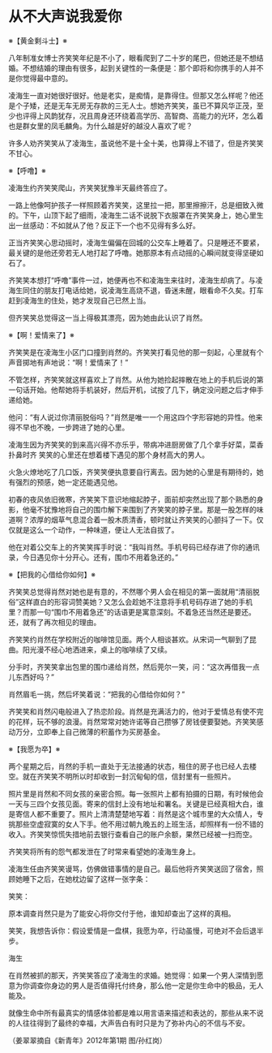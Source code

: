 # 从不大声说我爱你

※【黄金剩斗士】※ 

八年制准女博士齐笑笑年纪是不小了，眼看爬到了二十岁的尾巴，但她还是不想结婚。不想结婚的理由有很多，起到关键性的一条便是：那个即将和你携手的人并不是你觉得最中意的。 

凌海生一直对她很好很好。他是老实，是痴情，是靠得住。但那又怎么样呢？他还是个子矮，还是无车无房无存款的三无人士。想她齐笑笑，虽已不算风华正茂，至少也评得上风韵犹存，况且周身还环绕着高学历、高智商、高能力的光环，怎么着也是群女里的凤毛麟角。为什么越是好的越没人喜欢了呢？ 

许多人劝齐笑笑从了凌海生，虽说他不是十全十美，也算得上不错了，但是齐笑笑不甘心。 

※【呼噜】※ 

凌海生约齐笑笑爬山，齐笑笑犹豫半天最终答应了。 

一路上他像呵护孩子一样照顾着齐笑笑，这里拉一把，那里擦擦汗，总是细致入微的。下午，山顶下起了细雨，凌海生二话不说脱下衣服罩在齐笑笑身上，她心里生出一丝感动：不如就从了他？反正下一个也不见得有多么好。 

正当齐笑笑心思动摇时，凌海生偏偏在回城的公交车上睡着了。只是睡还不要紧，最关键的是他还旁若无人地打起了呼噜。她那原本有点动摇的心瞬间就变得坚硬如石了。 

齐笑笑本想打“呼噜”事件一过，她便再也不和凌海生来往时，凌海生却病了。与凌海生同住的朋友打电话给她，说凌海生高烧不退，昏迷未醒，眼看命不久矣。打车赶到凌海生的住处，她才发现自己已然上当。 

但齐笑笑总觉得这一当上得极其漂亮，因为她由此认识了肖然。 

※【啊！爱情来了】※ 

齐笑笑是在凌海生小区门口撞到肖然的。齐笑笑打看见他的那一刻起，心里就有个声音掷地有声地说：“啊！爱情来了！” 

不管怎样，齐笑笑就这样喜欢上了肖然。从他为她捡起摔散在地上的手机后说的第一句话开始。他帮她将手机装好，然后开机，试按了几下，确定没问题之后才伸手递给她。 

他问：“有人说过你清丽脱俗吗？”肖然是唯一一个用这四个字形容她的异性。他来得不早也不晚，一步跨进了她的心里。 

凌海生因为齐笑笑的到来高兴得不亦乐乎，带病冲进厨房做了几个拿手好菜，菜香扑鼻时齐 笑笑的心里还在想着楼下遇见的那个身材高大的男人。 

火急火燎地吃了几口饭，齐笑笑便执意要自行离去。因为她的心里是有期待的，她有强烈的预感，她一定还能遇见他。 

初春的夜风依旧微寒，齐笑笑下意识地缩起脖子，面前却突然出现了那个熟悉的身影，他毫不犹豫地将自己的围巾解下来围到了齐笑笑的脖子里。那是一股怎样的味道啊？浓厚的烟草气息混合着一股木质清香，顿时就让齐笑笑的心颤抖了一下。仅仅就是这么一个动作，一种味道，便让人无法自拔了。 

他在对着公交车上的齐笑笑挥手时说：“我叫肖然。手机号码已经存进了你的通讯录，今日遇见你十分开心。还有，围巾不用着急还的。” 

※【把我的心借给你如何】※ 

齐笑笑总觉得肖然对她也是有意的，不然哪个男人会在相见的第一面就用“清丽脱俗”这样直白的形容词赞美她？又怎么会趁她不注意将手机号码存进了她的手机里？而那一句“围巾不用着急还”的话语更是寓意深刻。不着急还当然还是要还。还，就有了再次相见的理由。 

齐笑笑约肖然在学校附近的咖啡馆见面。两个人相谈甚欢。从宋词一气聊到了昆曲。阳光漫不经心地洒进来，桌上的咖啡续了又续。 

分手时，齐笑笑拿出包里的围巾递给肖然，然后莞尔一笑，问：“这次再借我一点儿东西好吗？” 

肖然眉毛一挑，然后坏笑着说：“把我的心借给你如何？” 

齐笑笑和肖然闪电般进入了热恋阶段。肖然是充满活力的，他对于爱情总有使不完的花样，玩不够的浪漫。肖然常常对她许诺等自己攒够了房钱便要娶她。齐笑笑感动万分，立即奉上自己微薄的积蓄作为买房基金。 

※【我愿为卒】※ 

两个星期之后，肖然的手机一直处于无法接通的状态，租住的房子也已经人去楼空。就在齐笑笑不明所以时却收到一封沉甸甸的信，信封里有一些照片。 

照片里是肖然和不同女孩的亲密合照。每一张照片上都有拍摄的日期，有时候他会一天与三四个女孩见面。寄来的信封上没有地址和署名。关键是已经真相大白，谁是寄信人都不重要了。照片上清清楚楚地写着：肖然是这个城市里的大众情人，专挑那些空虚寂寞的女人下手。他不用过朝九晚五的上班生活，却照样有一份不错的收入。齐笑笑惊慌失措地前去银行查看自己的账户余额，果然已经被一扫而空。 

齐笑笑将所有的怨气都发泄在了时常来看望她的凌海生身上。 

凌海生任由齐笑笑谩骂，仿佛做错事情的是自己。最后他将齐笑笑送回了宿舍，照顾她睡下之后，在她枕边留了这样一张字条： 

笑笑： 

原本调查肖然只是为了能安心将你交付于他，谁知却查出了这样的真相。 

笑笑，我想告诉你：假设爱情是一盘棋，我愿为卒，行动虽慢，可绝对不会后退半步。 

海生 

在肖然被抓的那天，齐笑笑答应了凌海生的求婚。她觉得：如果一个男人深情到愿意为你调查你身边的男人是否值得托付终身，那么他一定是你生命中的极品，无人能及。 

就像生命中所有最真实的情感体验都是难以用言语来描述和表达的，那些从来不说的人往往得到了最终的幸福，大声告白有时只是为了弥补内心的不信与不安。 

（姜翠翠摘自《新青年》2012年第1期 图/孙红岗）